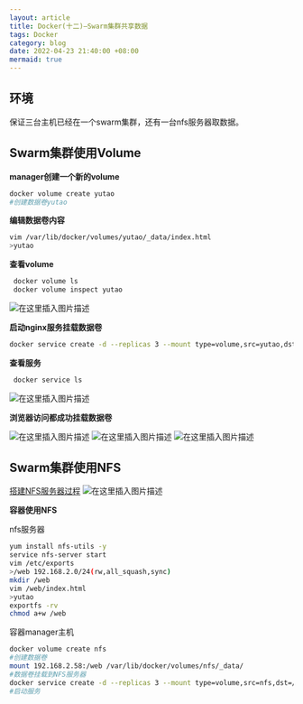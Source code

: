 ```yaml
---
layout: article
title: Docker(十二)—Swarm集群共享数据
tags: Docker
category: blog
date: 2022-04-23 21:40:00 +08:00
mermaid: true
---
```

## 环境
保证三台主机已经在一个swarm集群，还有一台nfs服务器取数据。

## Swarm集群使用Volume
**manager创建一个新的volume**

```bash
docker volume create yutao
#创建数据卷yutao
```
**编辑数据卷内容**
```bash
vim /var/lib/docker/volumes/yutao/_data/index.html
>yutao
```
**查看volume**

```bash
 docker volume ls
 docker volume inspect yutao
```

![在这里插入图片描述](https://img-blog.csdnimg.cn/a9fae9c2f13a4647a6155616b7b05d57.png)

**启动nginx服务挂载数据卷**
```bash
docker service create -d --replicas 3 --mount type=volume,src=yutao,dst=/usr/share/nginx/html --name  wyt-nginx-swarm -p 8010:80 nginx
```
 **查看服务**

```bash
 docker service ls
```

![在这里插入图片描述](https://img-blog.csdnimg.cn/c7b347c8e29348d69c0b19ff7b11605f.png)

**浏览器访问都成功挂载数据卷**

![在这里插入图片描述](https://img-blog.csdnimg.cn/31a4dcfc06cc43cb9a8a3584569376f5.png)
![在这里插入图片描述](https://img-blog.csdnimg.cn/5ae22a8fe6a8461d9e1b482153113ac2.png)
![在这里插入图片描述](https://img-blog.csdnimg.cn/82ae8ebf8522438d9a76a592e4e7d829.png)


## Swarm集群使用NFS
[搭建NFS服务器过程](https://blog.yutao.co/blog/2022/04/12/Nginx-%E6%90%AD%E5%BB%BANFS%E6%9C%8D%E5%8A%A1%E5%99%A8.html)
![在这里插入图片描述](https://img-blog.csdnimg.cn/99d1cb1b3a2f4fa893306b4dd135391f.png)

**容器使用NFS**

nfs服务器
```bash
yum install nfs-utils -y
service nfs-server start
vim /etc/exports
>/web 192.168.2.0/24(rw,all_squash,sync)
mkdir /web
vim /web/index.html
>yutao 
exportfs -rv
chmod a+w /web
```
容器manager主机

```bash
docker volume create nfs
#创建数据卷
mount 192.168.2.58:/web /var/lib/docker/volumes/nfs/_data/
#数据卷挂载到NFS服务器
docker service create -d --replicas 3 --mount type=volume,src=nfs,dst=/usr/share/nginx/html --name  nfs-nginx -p 8010:80 nginx
#启动服务
```
